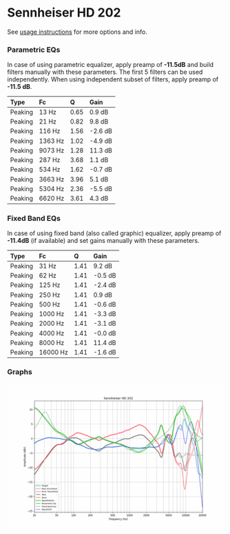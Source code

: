# Sennheiser HD 202
See [usage instructions](https://github.com/jaakkopasanen/AutoEq#usage) for more options and info.

### Parametric EQs
In case of using parametric equalizer, apply preamp of **-11.5dB** and build filters manually
with these parameters. The first 5 filters can be used independently.
When using independent subset of filters, apply preamp of **-11.5 dB**.

| Type    | Fc      |    Q | Gain    |
|:--------|:--------|:-----|:--------|
| Peaking | 13 Hz   | 0.65 | 0.9 dB  |
| Peaking | 21 Hz   | 0.82 | 9.8 dB  |
| Peaking | 116 Hz  | 1.56 | -2.6 dB |
| Peaking | 1363 Hz | 1.02 | -4.9 dB |
| Peaking | 9073 Hz | 1.28 | 11.3 dB |
| Peaking | 287 Hz  | 3.68 | 1.1 dB  |
| Peaking | 534 Hz  | 1.62 | -0.7 dB |
| Peaking | 3663 Hz | 3.96 | 5.1 dB  |
| Peaking | 5304 Hz | 2.36 | -5.5 dB |
| Peaking | 6620 Hz | 3.61 | 4.3 dB  |

### Fixed Band EQs
In case of using fixed band (also called graphic) equalizer, apply preamp of **-11.4dB**
(if available) and set gains manually with these parameters.

| Type    | Fc       |    Q | Gain    |
|:--------|:---------|:-----|:--------|
| Peaking | 31 Hz    | 1.41 | 9.2 dB  |
| Peaking | 62 Hz    | 1.41 | -0.5 dB |
| Peaking | 125 Hz   | 1.41 | -2.4 dB |
| Peaking | 250 Hz   | 1.41 | 0.9 dB  |
| Peaking | 500 Hz   | 1.41 | -0.6 dB |
| Peaking | 1000 Hz  | 1.41 | -3.3 dB |
| Peaking | 2000 Hz  | 1.41 | -3.1 dB |
| Peaking | 4000 Hz  | 1.41 | -0.0 dB |
| Peaking | 8000 Hz  | 1.41 | 11.4 dB |
| Peaking | 16000 Hz | 1.41 | -1.6 dB |

### Graphs
![](./Sennheiser%20HD%20202.png)
